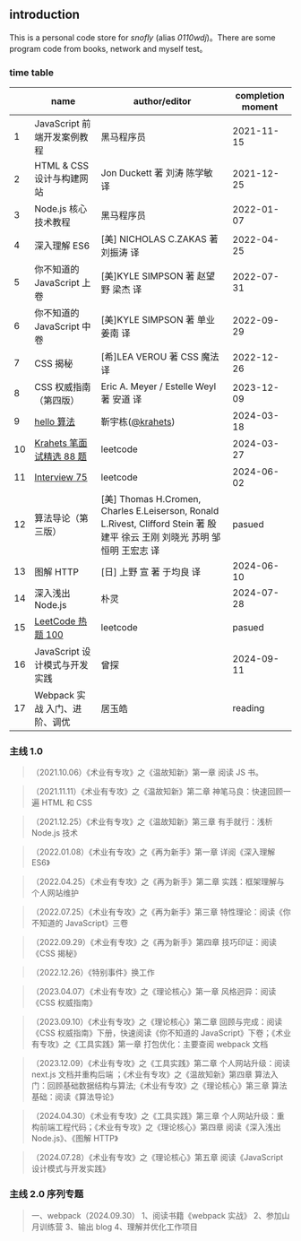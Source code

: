 ## introduction

This is a personal code store for _snofly_ (alias _0110wdj_)。There are some program code from books, network and myself test。

### time table

|     | name                                                                                 | author/editor                                                                                                               | completion moment |
| --- | ------------------------------------------------------------------------------------ | --------------------------------------------------------------------------------------------------------------------------- | ----------------- |
| 1   | JavaScript 前端开发案例教程                                                          | 黑马程序员                                                                                                                  | 2021-11-15        |
| 2   | HTML & CSS 设计与构建网站                                                            | Jon Duckett 著 刘涛 陈学敏 译                                                                                               | 2021-12-25        |
| 3   | Node.js 核心技术教程                                                                 | 黑马程序员                                                                                                                  | 2022-01-07        |
| 4   | 深入理解 ES6                                                                         | [美] NICHOLAS C.ZAKAS 著 刘振涛 译                                                                                          | 2022-04-25        |
| 5   | 你不知道的 JavaScript 上卷                                                           | [美]KYLE SIMPSON 著 赵望野 梁杰 译                                                                                          | 2022-07-31        |
| 6   | 你不知道的 JavaScript 中卷                                                           | [美]KYLE SIMPSON 著 单业 姜南 译                                                                                            | 2022-09-29        |
| 7   | CSS 揭秘                                                                             | [希]LEA VEROU 著 CSS 魔法 译                                                                                                | 2022-12-26        |
| 8   | CSS 权威指南（第四版）                                                               | Eric A. Meyer / Estelle Weyl 著 安道 译                                                                                     | 2023-12-09        |
| 9   | [hello 算法](https://www.hello-algo.com/)                                            | 靳宇栋([@krahets](https://github.com/krahets))                                                                              | 2024-03-18        |
| 10  | [Krahets 笔面试精选 88 题](https://leetcode.cn/studyplan/selected-coding-interview/) | leetcode                                                                                                                    | 2024-03-27        |
| 11  | [Interview 75](https://leetcode.cn/studyplan/coding-interviews/)                     | leetcode                                                                                                                    | 2024-06-02        |
| 12  | 算法导论（第三版）                                                                   | [美] Thomas H.Cromen, Charles E.Leiserson, Ronald L.Rivest, Clifford Stein 著 殷建平 徐云 王刚 刘晓光 苏明 邹恒明 王宏志 译 | pasued            |
| 13  | 图解 HTTP                                                                            | [日] 上野 宣 著 于均良 译                                                                                                   | 2024-06-10        |
| 14  | 深入浅出 Node.js                                                                     | 朴灵                                                                                                                        | 2024-07-28        |
| 15  | [LeetCode 热题 100](https://leetcode.cn/studyplan/top-100-liked/)                    | leetcode                                                                                                                    | pasued            |
| 16  | JavaScript 设计模式与开发实践                                                        | 曾探                                                                                                                        | 2024-09-11        |
| 17  | Webpack 实战 入门、进阶、调优                                                        | 居玉皓                                                                                                                      | reading           |

### 主线 1.0

> （2021.10.06）《术业有专攻》之《温故知新》第一章 阅读 JS 书。

> （2021.11.11）《术业有专攻》之《温故知新》第二章 神笔马良：快速回顾一遍 HTML 和 CSS

> （2021.12.25）《术业有专攻》之《温故知新》第三章 有手就行：浅析 Node.js 技术

> （2022.01.08）《术业有专攻》之《再为新手》第一章 详阅《深入理解 ES6》

> （2022.04.25）《术业有专攻》之《再为新手》第二章 实践：框架理解与个人网站维护

> （2022.07.25）《术业有专攻》之《再为新手》第三章 特性理论：阅读《你不知道的 JavaScript》三卷

> （2022.09.29）《术业有专攻》之《再为新手》第四章 技巧印证：阅读《CSS 揭秘》

> （2022.12.26）《特别事件》换工作

> （2023.04.07）《术业有专攻》之《理论核心》第一章 风格迥异：阅读《CSS 权威指南》

> （2023.09.10）《术业有专攻》之《理论核心》第二章 回顾与完成：阅读《CSS 权威指南》下册，快速阅读《你不知道的 JavaScript》下卷；《术业有专攻》之《工具实践》第一章 打包优化：主要查阅 webpack 文档

> （2023.12.09）《术业有专攻》之《工具实践》第二章 个人网站升级：阅读 next.js 文档并重构后端 ；《术业有专攻》之《温故知新》第四章 算法入门：回顾基础数据结构与算法;《术业有专攻》之《理论核心》第三章 算法基础：阅读《算法导论》

> （2024.04.30）《术业有专攻》之《工具实践》第三章 个人网站升级：重构前端工程代码；《术业有专攻》之《理论核心》第四章 阅读《深入浅出 Node.js》、《图解 HTTP》

> （2024.07.28）《术业有专攻》之《理论核心》第五章 阅读《JavaScript 设计模式与开发实践》

### 主线 2.0 序列专题

> 一、webpack（2024.09.30）
> 1、阅读书籍《webpack 实战》
> 2、参加山月训练营
> 3、输出 blog
> 4、理解并优化工作项目
